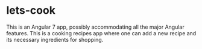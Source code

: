 # lets-cook
This is an Angular 7 app, possibly accommodating all the major Angular features. This is a cooking recipes app where one can add a new recipe and its necessary ingredients for shopping.
